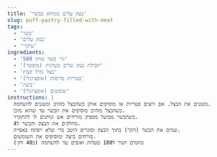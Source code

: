 ```yaml
---
title: 'בצק עלים ממולא בבשר'
slug: puff-pastry-filled-with-meat
tags:
  - 'בשר'
  - 'בצק עלים'
  - 'עיקרי'
ingredients:
  - '500 גר׳ בשר טחון'
  - 'חבילת בצק עלים מעדנות (מופשר)'
  - 'בצל גדול קצוץ'
  - 'פטריות פרוסות (אופציונלי)'
  - 'ביצה'
  - 'שומשום (אופציונלי)'
instructions: |
  מטגנים את הבצל. אם רוצים פטריות אז מוסיפים אותן כשהבצל מזהיב ומטגנים להשחמה.
  כשהבצל מזהיב מוסיפים את הבשר עד שהוא מוכן.
  כשהבשר מבושל מספיק מורידים אש ונותנים לו להתקרר.
  מחלקים את הבצק והבשר ל4.
  שמים את הבשר (הקר) בתוך הבצק וסוגרים היטב כדי שלא ייפתח באפייה.
  מורחים ביצה ומוסיפים את השומשום.
  מחמים תנור ל180 מעלות ואופים עד להשחמה (כ40 דק׳)
---
```

